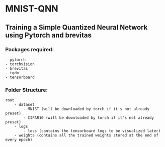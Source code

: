 # MNIST-QNN
## Training a Simple Quantized Neural Network using Pytorch and brevitas

### Packages required:
	- pytorch
	- torchvision
	- brevitas
	- tqdm
	- tensorboard

### Folder Structure:
	root
		- dataset
			- MNIST (will be downloaded by torch if it's not already preset)
			- CIFAR10 (will be downloaded by torch if it's not already preset)
		- logs
			- loss (contains the tensorboard logs to be visualized later)
		- weights (contains all the trained weights stored at the end of every epoch)